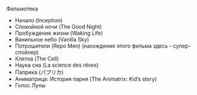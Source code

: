 Фильмотека
* Начало (Inception)
* Спокойной ночи (The Good Night)
* Пробуждение жизни (Waking Life)
* Ванильное небо (Vanilla Sky)
* Потрошители (Repo Men) (нахождение этого фильма здесь - супер-спойлер)
* Клетка (The Cell)
* Наука сна (La science des rêves)
* Паприка (パプリカ)
* Аниматрица: История парня (The Animatrix: Kid’s story)
* Голос Луны